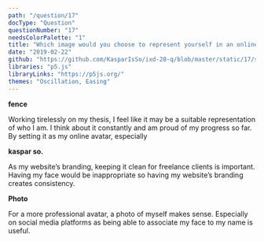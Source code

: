 ```yaml
---
path: "/question/17"
docType: "Question"
questionNumber: "17"
needsColorPalette: "1"
title: "Which image would you choose to represent yourself in an online avatar? Create 3 potential images."
date: "2019-02-22"
github: "https://github.com/KasparIsSo/ixd-20-q/blob/master/static/17/sketch.js"
libraries: "p5.js"
libraryLinks: "https://p5js.org/"
themes: "Oscillation, Easing"
---
```


**fence**

Working tirelessly on my thesis, I feel like it may be a suitable representation of who I am. I think about it constantly and am proud of my progress so far. By setting it as my online avatar, especially

**kaspar so.**

As my website’s branding, keeping it clean for freelance clients is important. Having my face would be inappropriate so having my website’s branding creates consistency.

**Photo**

For a more professional avatar, a photo of myself makes sense. Especially on social media platforms as being able to associate my face to my name is useful.
